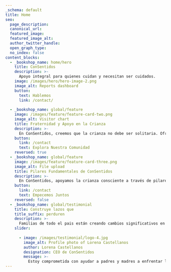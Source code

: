 ```yaml
---
_schema: default
title: Home
seo:
  page_description:
  canonical_url:
  featured_image:
  featured_image_alt:
  author_twitter_handle:
  open_graph_type:
  no_index: false
content_blocks:
  - _bookshop_name: home/hero
    title: ConSentidos
    description: >-
      Apoyo integral para quienes cuidan y necesitan ser cuidados.
    image: /images/hero/hero-image-2.png
    image_alt: Reports dashboard
    button:
      text: Hablemos 
      link: /contact/
  
  - _bookshop_name: global/feature
    image: /images/feature/feature-card-two.png
    image_alt: Visitor chart
    title: Fraternidad y Apoyo en la Crianza
    description: >-
      En ConSentidos, creemos que la crianza no debe ser solitaria. Ofrecemos un espacio de apoyo y fraternidad para quienes cuidan y también necesitan ser cuidados. Juntos compartimos experiencias, nos respaldamos y crecemos como comunidad.
    button:
      link: /contact
      text: Explora Nuestra Comunidad
    reversed: true
  - _bookshop_name: global/feature
    image: /images/feature/feature-card-three.png
    image_alt: File upload
    title: Pilares Fundamentales de ConSentidos
    description: >-
      En ConSentidos, apoyamos la crianza consciente a través de pilares clave como las pautas de crianza, la alimentación saludable, la dinámica familiar, el síndrome de burnout parental, y el emprendimiento y la economía familiar. Nos enfocamos en crear una sociedad más sensible.¡Únete a nuestra comunidad para mejorar juntos el futuro de nuestros niños!
    button:
      link: /contact
      text: Empecemos Juntos
    reversed: false
  - _bookshop_name: global/testimonial
    title: Construye lazos que 
    title_suffix: perduren
    description: >-
      Familias de todo el pais están creando cambios significativos en la crianza con el apoyo y la comunidad de ConSentidos.
    slider:
    
      - image: /images/testimonial/logo-4.jpg
        image_alt: Profile photo of Lorena Castellanos
        author: Lorena Castellanos
        designation: CEO de ConSentidos
        message: >-
          Estoy comprometida con ayudar a padres y madres a enfrentar los desafíos de la crianza de manera más consciente y conectada.
---
```

